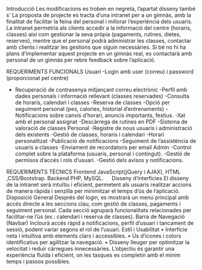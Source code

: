 Introducció
Les modificacions es troben en negreta, l’apartat disseny també s’
La proposta de projecte es tracta d’una intranet per a un gimnàs, amb la finalitat de facilitar la feina del personal i millorar l’experiència dels usuaris. La intranet permetria als clients accedir a la informació del centre (horaris, classes) així com gestionar la seva pròpia (pagaments, rutines, dietes, reserves), mentre que el personal podrà administrar les classes, contactar amb clients i realitzar les gestions que siguin necessàries. 
Si bé no hi ha plans d’implementar aquest projecte en un gimnàs real, es contactarà amb personal de un gimnàs per rebre feedback sobre l’aplicació. 

REQUERIMENTS FUNCIONALS
Usuari
-Login amb user (correu) i password (proporcionat pel centre)
- Recuperació de contrasenya mitjançant correu electrònic
-Perfil amb dades personals i informació rellevant  (classes reservades)
-Consulta de horaris, calendari i classes
-Reserva de classes
-Opció per seguiment personal (pes, calories, historial d’entrenaments)
-Notificacions sobre canvis d’horari, anuncis importants, festius.
-Xat amb el personal assignat
-Descàrrega de rutines en PDF
-Sistema de valoració de classes
Personal
-Registre de nous usuaris i administració dels existents
-Gestió de classes, horaris i calendari
-Horari personalitzat
-Publicació de notificacions
-Seguiment de l’assistència de usuaris a classes
-Enviament de recordatoris per email
Admin
-Control complet sobre la plataforma (usuaris, personal i contingut).
-Gestió de permisos d’accés i rols d’usuari.
-Gestió dels avisos y notificacions.

REQUERIMENTS TÈCNICS
Frontend
JavaScript(jQuery i AJAX), HTML ,CSS/Bootstrap.
Backend
PHP, MySQL.
 
Disseny d’interficies
El disseny de la intranet serà intuïtiu i eficient, permetent als usuaris realitzar accions de manera ràpida i senzilla per minimitzar el temps d’ús de l’aplicació.
Disposició General
Després del login, es mostrarà un menú principal amb accés directe a les seccions clau, com gestió de classes, pagaments i seguiment personal. Cada secció agruparà funcionalitats relacionades per facilitar-ne l’ús (ex.: calendari i reserva de classes).
 Barra de Navegació (Navbar)
Inclourà accés ràpid a notificacions, perfil d’usuari i tancament de sessió, podent variar segons el rol de l’usuari.
Estil i Usabilitat
•	Interfície neta i intuïtiva amb elements clars i accessibles.
•	Ús d’icones i colors identificatius per agilitzar la navegació.
•	Disseny lleuger per optimitzar la velocitat i reduir càrregues innecessàries.
L’objectiu és garantir una experiència fluida i eficient, on les tasques es completin amb el mínim temps i passos possibles.
